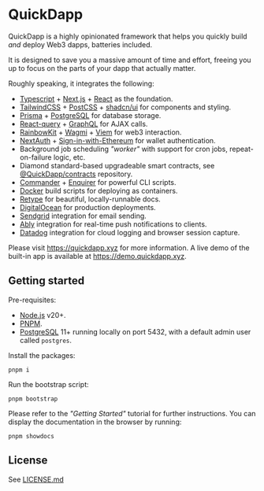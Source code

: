 # QuickDapp

QuickDapp is a highly opinionated framework that helps you quickly build _and_ deploy Web3 dapps, batteries included. 

It is designed to save you a massive amount of time and effort, freeing you up to focus on the parts of your dapp that actually matter.

Roughly speaking, it integrates the following:

* [Typescript](https://www.typescriptlang.org/) + [Next.js](https://nextjs.org/) + [React](https://react.dev/) as the foundation.
* [TailwindCSS](https://tailwindcss.com/) + [PostCSS](https://postcss.org/) + [shadcn/ui](https://ui.shadcn.com/) for components and styling.
* [Prisma](https://www.prisma.io/) + [PostgreSQL](https://www.postgresql.org/) for database storage.
* [React-query](https://tanstack.com/query/latestap) + [GraphQL](https://graphql.org/) for AJAX calls.
* [RainbowKit](rainbowkit.com) + [Wagmi](https://wagmi.sh/) + [Viem](https://viem.sh/) for web3 interaction.
* [NextAuth](https://next-auth.js.org/) + [Sign-in-with-Ethereum](https://login.xyz/) for wallet authentication.
* Background job scheduling _"worker"_ with support for cron jobs, repeat-on-failure logic, etc.
* Diamond standard-based upgradeable smart contracts, see [@QuickDapp/contracts](https://github.com/quickDapp/contracts) repository.
* [Commander](https://www.npmjs.com/package/commander) + [Enquirer](https://www.npmjs.com/package/enquirer) for powerful CLI scripts.
* [Docker](https://www.docker.com/) build scripts for deploying as containers.
* [Retype](https://retype.com/) for beautiful, locally-runnable docs.
* [DigitalOcean](https://www.digitalocean.com/) for production deployments.
* [Sendgrid](https://www.sendgrid.com/) integration for email sending.
* [Ably](https://ably.com/) integration for real-time push notifications to clients.
* [Datadog](https://www.datadoghq.com/) integration for cloud logging and browser session capture.

Please visit https://quickdapp.xyz for more information. A live demo of the built-in app is available at https://demo.quickdapp.xyz.

## Getting started

Pre-requisites:

* [Node.js](https://nodejs.org/) v20+.
* [PNPM](https://pnpm.io/).
* [PostgreSQL](https://www.postgresql.org/) 11+ running locally on port 5432, with a default admin user called `postgres`.

Install the packages:

```shell
pnpm i
```

Run the bootstrap script:


```shell
pnpm bootstrap
```

Please refer to the _"Getting Started"_ tutorial for further instructions. You can display the documentation in the browser by running:

```shell
pnpm showdocs
```

## License

See [LICENSE.md](LICENSE.md)